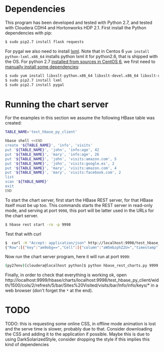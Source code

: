 # Dependencies
This program has been developed and tested with Python 2.7, and tested with Cloudera CDH4 and Hortonworks HDP 2.1. First install the Python dependencies with pip: 

```bash
$ sudo pip2.7 install flask requests
```

For pygal we also need to install [lxml](http://lxml.de/tutorial.html). Note that in Centos 6 `yum install python-lxml.x86_64` installs python lxml it for python2.6, that is shipped with the OS. For python 2.7 [installed from sources in CentOS 6](http://toomuchdata.com/2014/02/16/how-to-install-python-on-centos/), we first need to [manually install some dependencies](http://stackoverflow.com/questions/5178416/pip-install-lxml-error):

```bash
$ sudo yum install libxslt-python.x86_64 libxslt-devel.x86_64 libxslt-devel.i686 libxml2-devel.x86_64 libxml2-devel.i686 libxml2-python.x86_64
$ sudo pip2.7 install lxml
$ sudo pip2.7 install pygal
```

# Running the chart server 
For the examples in this section we assume the following HBase table was created:
```bash
TABLE_NAME='test_hbase_py_client'

hbase shell <<END
create '${TABLE_NAME}', 'info', 'visits'
put '${TABLE_NAME}', 'john', 'info:age', 42
put '${TABLE_NAME}', 'mary', 'info:age', 26
put '${TABLE_NAME}', 'john', 'visits:amazon.com', 5
put '${TABLE_NAME}', 'john', 'visits:google.es', 2
put '${TABLE_NAME}', 'mary', 'visits:amazon.com', 4
put '${TABLE_NAME}', 'mary', 'visits:facebook.com', 2
list
scan '${TABLE_NAME}'
exit
END
```

To start the chart server, first start the HBase REST server, for that HBase itself must be up too. This commands starts the REST server in read-only mode, and serving at port `9998`, this port will be latter used in the URLs for the chart server. 

```bash
$ hbase rest start -ro -p 9998
```

Test that with curl
```bash
$  curl -H "Accept: application/json" http://localhost:9998/test_hbase_py_client/john
{"Row":[{"key":"am9obg==","Cell":[{"column":"aW5mbzphZ2U=","timestamp":1393791170961,"$":"NDI="},{"column":"dmlzaXRzOmFtYXpvbi5jb20=","timestamp":1393791171026,"$":"NQ=="},{"column":"dmlzaXRzOmdvb2dsZS5lcw==","timestamp":1393791171063,"$":"Mg=="}]}]}
```

Now run the chart server program, here it will run at port `9999`:

```bash
(py27env)[cloudera@localhost python]$ python hbase_rest_charts.py 9999
```

Finally, in order to check that everything is working ok, open http://localhost:9999/hbase/charts/localhost:9998/test_hbase_py_client/width/1500/cols/2/refresh/5/bar/Sites%20Visited/visits/bar/Info/info/keys/* in a web browser (don't forget the `*` at the end).


# TODO
TODO: this is requesting some online CSS, in offline mode animation is lost and the serve
time is slower, probably due to that. Consider downloading the CSS and adding it to the 
application if possible. Maybe this is due to using DarkSolarizedStyle, consider dropping
the style if this implies this kind of dependencies
